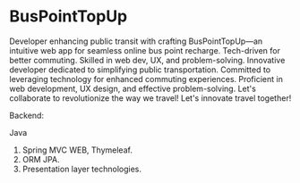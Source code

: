 # BusPointTopUp
Developer enhancing public transit with crafting BusPointTopUp—an intuitive web app for seamless online bus point recharge. 
Tech-driven for better commuting. Skilled in web dev, UX, and problem-solving. 
Innovative developer dedicated to simplifying public transportation. 
Committed to leveraging technology for enhanced commuting experiences. 
Proficient in web development, UX design, and effective problem-solving. 
Let's collaborate to revolutionize the way we travel!
Let's innovate travel together!


Backend:

Java 
1. Spring MVC WEB, Thymeleaf.
2. ORM JPA.
3. Presentation layer technologies.
